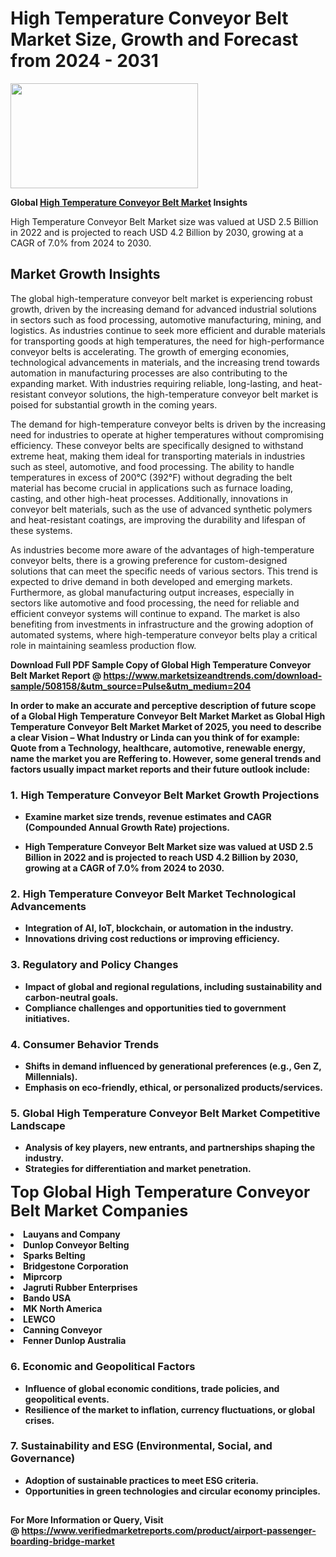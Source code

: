 <H1>High Temperature Conveyor Belt Market Size, Growth and Forecast from 2024 - 2031</H1><img class="aligncenter size-medium wp-image-584254" src="https://thirdeyenews.in/wp-content/uploads/2024/09/Global-Market-Research-300x168.jpeg" alt="" width="300" height="168" /><p><strong>Global&nbsp;<a href="https://www.marketsizeandtrends.com/download-sample/508158/&amp;utm_source=Pulse&amp;utm_medium=204">High Temperature Conveyor Belt Market</a> Insights</strong></p><p>High Temperature Conveyor Belt Market size was valued at USD 2.5 Billion in 2022 and is projected to reach USD 4.2 Billion by 2030, growing at a CAGR of 7.0% from 2024 to 2030.</p><p><h2>Market Growth Insights</h2> <p>The global high-temperature conveyor belt market is experiencing robust growth, driven by the increasing demand for advanced industrial solutions in sectors such as food processing, automotive manufacturing, mining, and logistics. As industries continue to seek more efficient and durable materials for transporting goods at high temperatures, the need for high-performance conveyor belts is accelerating. The growth of emerging economies, technological advancements in materials, and the increasing trend towards automation in manufacturing processes are also contributing to the expanding market. With industries requiring reliable, long-lasting, and heat-resistant conveyor solutions, the high-temperature conveyor belt market is poised for substantial growth in the coming years.</p> <p><strong></strong></p> <p>The demand for high-temperature conveyor belts is driven by the increasing need for industries to operate at higher temperatures without compromising efficiency. These conveyor belts are specifically designed to withstand extreme heat, making them ideal for transporting materials in industries such as steel, automotive, and food processing. The ability to handle temperatures in excess of 200°C (392°F) without degrading the belt material has become crucial in applications such as furnace loading, casting, and other high-heat processes. Additionally, innovations in conveyor belt materials, such as the use of advanced synthetic polymers and heat-resistant coatings, are improving the durability and lifespan of these systems.</p> <p>As industries become more aware of the advantages of high-temperature conveyor belts, there is a growing preference for custom-designed solutions that can meet the specific needs of various sectors. This trend is expected to drive demand in both developed and emerging markets. Furthermore, as global manufacturing output increases, especially in sectors like automotive and food processing, the need for reliable and efficient conveyor systems will continue to expand. The market is also benefiting from investments in infrastructure and the growing adoption of automated systems, where high-temperature conveyor belts play a critical role in maintaining seamless production flow.</p> <p><strong></p><p><span class=""><strong>Download Full PDF Sample Copy of Global High Temperature Conveyor Belt Market Report</strong> @ <a href="https://www.marketsizeandtrends.com/download-sample/508158/&amp;utm_source=Pulse&amp;utm_medium=204" target="_blank">https://www.marketsizeandtrends.com/download-sample/508158/&amp;utm_source=Pulse&amp;utm_medium=204</a></span></p><p>In order to make an accurate and perceptive description of future scope of a Global&nbsp;High Temperature Conveyor Belt Market Market as Global&nbsp;High Temperature Conveyor Belt Market Market of 2025, you need to describe a clear Vision &ndash; What Industry or Linda can you think of for example: Quote from a Technology, healthcare, automotive, renewable energy, name the market you are Reffering to. However, some general trends and factors usually impact market reports and their future outlook include:</p><h3>1.&nbsp;<strong>High Temperature Conveyor Belt Market Growth Projections</strong></h3><ul><li>Examine market size trends, revenue estimates and CAGR (Compounded Annual Growth Rate) projections.</li><li><p>High Temperature Conveyor Belt Market size was valued at USD 2.5 Billion in 2022 and is projected to reach USD 4.2 Billion by 2030, growing at a CAGR of 7.0% from 2024 to 2030.</p></li></ul><h3>2.&nbsp;<strong>High Temperature Conveyor Belt Market Technological Advancements</strong></h3><ul><li>Integration of AI, IoT, blockchain, or automation in the industry.</li><li>Innovations driving cost reductions or improving efficiency.</li></ul><h3>3.&nbsp;<strong>Regulatory and Policy Changes</strong></h3><ul><li>Impact of global and regional regulations, including sustainability and carbon-neutral goals.</li><li>Compliance challenges and opportunities tied to government initiatives.</li></ul><h3>4.&nbsp;<strong>Consumer Behavior Trends</strong></h3><ul><li>Shifts in demand influenced by generational preferences (e.g., Gen Z, Millennials).</li><li>Emphasis on eco-friendly, ethical, or personalized products/services.</li></ul><h3>5.&nbsp;<strong>Global High Temperature Conveyor Belt Market Competitive Landscape</strong></h3><ul><li>Analysis of key players, new entrants, and partnerships shaping the industry.</li><li>Strategies for differentiation and market penetration.</li></ul><p data-pm-slice="1 1 []"><span style="color: inherit; font-family: inherit; font-size: 25px;">Top Global High Temperature Conveyor Belt Market Companies</span></p><div class="" data-test-id=""><p><li>Lauyans and Company</li><li> Dunlop Conveyor Belting</li><li> Sparks Belting</li><li> Bridgestone Corporation</li><li> Miprcorp</li><li> Jagruti Rubber Enterprises</li><li> Bando USA</li><li> MK North America</li><li> LEWCO</li><li> Canning Conveyor</li><li> Fenner Dunlop Australia</li></p></div><h3>6.&nbsp;<strong>Economic and Geopolitical Factors</strong></h3><ul><li>Influence of global economic conditions, trade policies, and geopolitical events.</li><li>Resilience of the market to inflation, currency fluctuations, or global crises.</li></ul><h3>7.&nbsp;<strong>Sustainability and ESG (Environmental, Social, and Governance)</strong></h3><ul><li>Adoption of sustainable practices to meet ESG criteria.</li><li>Opportunities in green technologies and circular economy principles.</li></ul><h2><strong style="font-size: 14px;">For More Information or Query, Visit @&nbsp;</strong><a style="background-color: #ffffff; font-size: 14px;" href="https://www.marketsizeandtrends.com/report/high-temperature-conveyor-belt-market/" target="_blank">https://www.verifiedmarketreports.com/product/airport-passenger-boarding-bridge-market</a></h2>
